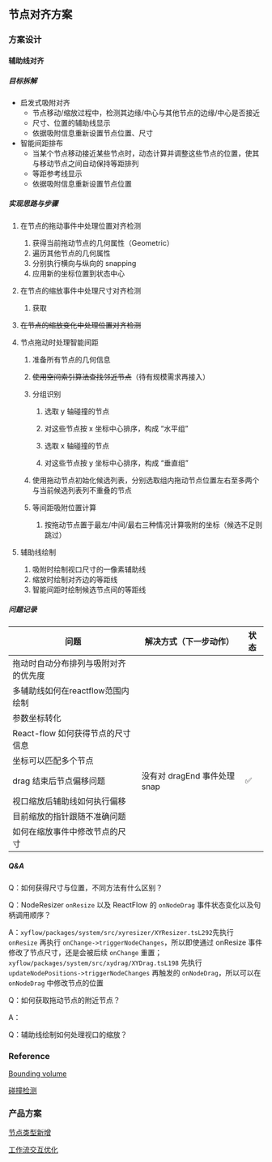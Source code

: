 ## 节点对齐方案

### 方案设计

#### 辅助线对齐

##### 目标拆解

- 启发式吸附对齐
  - 节点移动/缩放过程中，检测其边缘/中心与其他节点的边缘/中心是否接近
  - 尺寸、位置的辅助线显示
  - 依据吸附信息重新设置节点位置、尺寸
- 智能间距排布
  - 当某个节点移动接近某些节点时，动态计算并调整这些节点的位置，使其与移动节点之间自动保持等距排列
  - 等距参考线显示
  - 依据吸附信息重新设置节点位置


##### 实现思路与步骤

1. 在节点的拖动事件中处理位置对齐检测

   1. 获得当前拖动节点的几何属性（Geometric）
   1. 遍历其他节点的几何属性
   1. 分别执行横向与纵向的 snapping
   1. 应用新的坐标位置到状态中心
2. 在节点的缩放事件中处理尺寸对齐检测

   1. 获取
3. <del>在节点的缩放变化中处理位置对齐检测</del>
4. 节点拖动时处理智能间距

   1. 准备所有节点的几何信息
   2. <del>使用空间索引算法查找邻近节点</del>（待有规模需求再接入）
   3. 分组识别
      1. 选取 y 轴碰撞的节点

      2. 对这些节点按 x 坐标中心排序，构成 “水平组”

      3. 选取 x 轴碰撞的节点

      4. 对这些节点按 y 坐标中心排序，构成 “垂直组”

   4. 使用拖动节点初始化候选列表，分别选取组内拖动节点位置左右至多两个与当前候选列表列不重叠的节点
   5. 等间距吸附位置计算
      1. 按拖动节点置于最左/中间/最右三种情况计算吸附的坐标（候选不足则跳过）
5. 辅助线绘制
   1. 吸附时绘制视口尺寸的一像素辅助线
   2. 缩放时绘制对齐边的等距线
   3. 智能间距时绘制候选节点间的等距线


##### 问题记录

| 问题                                 | 解决方式（下一步动作）       | 状态 |
| ------------------------------------ | ---------------------------- | ---- |
| 拖动时自动分布排列与吸附对齐的优先度 |                              |      |
| 多辅助线如何在reactflow范围内绘制    |                              |      |
| 参数坐标转化                         |                              |      |
| React-flow 如何获得节点的尺寸信息    |                              |      |
| 坐标可以匹配多个节点                 |                              |      |
| drag 结束后节点偏移问题              | 没有对 dragEnd 事件处理 snap | ✅    |
| 视口缩放后辅助线如何执行偏移         |                              |      |
| 目前缩放的指针跟随不准确问题         |                              |      |
| 如何在缩放事件中修改节点的尺寸       |                              |      |

##### Q&A

Q：如何获得尺寸与位置，不同方法有什么区别？

Q：NodeResizer `onResize` 以及 ReactFlow 的 `onNodeDrag` 事件状态变化以及句柄调用顺序？

A：`xyflow/packages/system/src/xyresizer/XYResizer.tsL292`先执行 `onResize` 再执行 `onChange->triggerNodeChanges`，所以即使通过 onResize 事件修改了节点尺寸，还是会被后续 `onChange` 重置；`xyflow/packages/system/src/xydrag/XYDrag.tsL198` 先执行 `updateNodePositions->triggerNodeChanges` 再触发的 `onNodeDrag`，所以可以在 `onNodeDrag` 中修改节点的位置

Q：如何获取拖动节点的附近节点？

A：

Q：辅助线绘制如何处理视口的缩放？

### Reference

[Bounding volume](https://en.wikipedia.org/wiki/Bounding_volume)

[碰撞检测](https://learnopengl-cn.github.io/06%20In%20Practice/2D-Game/05%20Collisions/02%20Collision%20detection/)

### 产品方案

[节点类型新增](http://10.51.96.15/zentao/story-view-7445.html)

[工作流交互优化](http://10.51.96.15/zentao/story-view-7431.html)